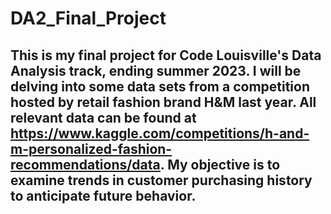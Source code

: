 # DA2_Final_Project

## This is my final project for Code Louisville's Data Analysis track, ending summer 2023. I will be delving into some data sets from a competition hosted by retail fashion brand H&M last year. All relevant data can be found at https://www.kaggle.com/competitions/h-and-m-personalized-fashion-recommendations/data. My objective is to examine trends in customer purchasing history to anticipate future behavior.
